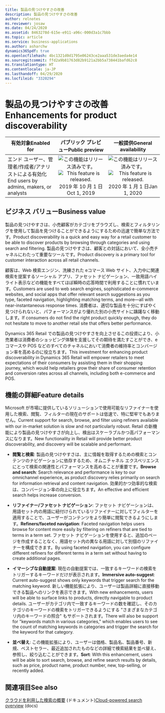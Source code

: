 ```yaml
---
title: 製品の見つけやすさの改善
description: 製品の見つけやすさの改善
author: relnotes
ms.reviewer: josaw
ms.date: 04/24/2020
ms.assetid: 8463278d-615e-e911-a96c-000d3a1c7bbb
ms.topic: article
ms.service: business-applications
ms.author: asharchw
dynamics365pdf: true
ms.openlocfilehash: 4bc1321d0d1795e06243ce2aaa531de3aeda4e14
ms.sourcegitcommit: ffd2a9b81763d82b9121a2bb5a738441bafd62c8
ms.translationtype: HT
ms.contentlocale: ja-JP
ms.lasthandoff: 04/29/2020
ms.locfileid: "3320294"
---
```

# <a name="enhancements-for-product-discoverability"></a><span data-ttu-id="a9272-103">製品の見つけやすさの改善</span><span class="sxs-lookup"><span data-stu-id="a9272-103">Enhancements for product discoverability</span></span>


| <span data-ttu-id="a9272-104">有効対象</span><span class="sxs-lookup"><span data-stu-id="a9272-104">Enabled for</span></span>    |  <span data-ttu-id="a9272-105">パブリック プレビュー</span><span class="sxs-lookup"><span data-stu-id="a9272-105">Public preview</span></span> | <span data-ttu-id="a9272-106">一般提供</span><span class="sxs-lookup"><span data-stu-id="a9272-106">General availability</span></span> | 
| ---------- | :----------: |:----------: |
|<span data-ttu-id="a9272-107">エンド ユーザー、管理者/作成者/アナリストによる有効化</span><span class="sxs-lookup"><span data-stu-id="a9272-107">End users by admins, makers, or analysts</span></span>|<span data-ttu-id="a9272-108">![この機能はリリース済みです。](/dynamics365-release-plan/media/green-checkmark.png "この機能はリリース済みです。")</span><span class="sxs-lookup"><span data-stu-id="a9272-108">![This feature is released.](/dynamics365-release-plan/media/green-checkmark.png "This feature is released.")</span></span> <span data-ttu-id="a9272-109">2019 年 10 月 1 日</span><span class="sxs-lookup"><span data-stu-id="a9272-109">Oct 1, 2019</span></span>| <span data-ttu-id="a9272-110">![この機能はリリース済みです。](/dynamics365-release-plan/media/green-checkmark.png "この機能はリリース済みです。")</span><span class="sxs-lookup"><span data-stu-id="a9272-110">![This feature is released.](/dynamics365-release-plan/media/green-checkmark.png "This feature is released.")</span></span> <span data-ttu-id="a9272-111">2020 年 1 月 1 日</span><span class="sxs-lookup"><span data-stu-id="a9272-111">Jan 1, 2020</span></span>|


## <a name="business-value"></a><span data-ttu-id="a9272-112">ビジネス バリュー</span><span class="sxs-lookup"><span data-stu-id="a9272-112">Business value</span></span>
<!-- bv start -->
<span data-ttu-id="a9272-113">製品の見つけやすさは、小売顧客がカテゴリをブラウズし、検索とフィルタリングを使用して製品を見つけることができるようにするための迅速で簡単な方法です。</span><span class="sxs-lookup"><span data-stu-id="a9272-113">Product discoverability is a quick and easy way for a retail customer to be able to discover products by browsing through categories and using search and filtering.</span></span> <span data-ttu-id="a9272-114">製品の見つけやすさは、顧客との対話において、全小売チャネルにわたって重要なツールです。</span><span class="sxs-lookup"><span data-stu-id="a9272-114">Product discovery is a primary tool for customer interaction across all retail channels.</span></span> 

<span data-ttu-id="a9272-115">顧客は、Web 検索エンジン、洗練された eコマース Web サイト、入力中に関連検索を提案するソーシャル アプリ、ファセット ナビゲーション、一致用語ハイライト表示などの機能をすべてほぼ瞬時の応答時間で利用することに慣れています。</span><span class="sxs-lookup"><span data-stu-id="a9272-115">Customers are used to web search engines, sophisticated e-commerce websites, and social apps that offer relevant search suggestions as you type, faceted navigation, highlighting matching terms, and more—all with near-instantaneous response times.</span></span> <span data-ttu-id="a9272-116">消費者は、適切な製品を十分にすばやく見つけられないと、パフォーマンスがより優れた別の小売サイトに躊躇なく移動します。</span><span class="sxs-lookup"><span data-stu-id="a9272-116">If consumers do not find the right product quickly enough, they do not hesitate to move to another retail site that offers better performance.</span></span> 

<span data-ttu-id="a9272-117">Dynamics 365 Retail での製品の見つけやすさを向上させるこの投資により、小売業者は消費者のショッピング体験を支援してその期待を満たすことができ、eコマースや POS などのすべてのチャネルにおいて消費者の維持率とコンバージョン率を高めるのに役立ちます。</span><span class="sxs-lookup"><span data-stu-id="a9272-117">This investment for enhancing product discoverability in Dynamics 365 Retail will empower retailers to meet expectations of their consumers by assisting them in their shopping journey, which would help retailers grow their share of consumer retention and conversion rates across all channels, including both e-commerce and POS.</span></span>
<!-- bv end -->



## <a name="feature-details"></a><span data-ttu-id="a9272-118">機能の詳細</span><span class="sxs-lookup"><span data-stu-id="a9272-118">Feature details</span></span>
<!--feature detail start -->
<span data-ttu-id="a9272-119">Microsoft が市場に提供しているソリューションで使用可能なリファイナーを使用した検索、閲覧、フィルターの現在のサポートは低速で、特に堅牢でもありません。</span><span class="sxs-lookup"><span data-stu-id="a9272-119">Current support for search, browse, and filter using refiners available with our in-market solution is slow and not particularly robust.</span></span> <span data-ttu-id="a9272-120">Retail の新機能により製品の見つけやすさが向上し、検出はスケーラブルかつ高パフォーマンスになります。</span><span class="sxs-lookup"><span data-stu-id="a9272-120">New functionality in Retail will provide better product discoverability, and discovery will be scalable and performant.</span></span>

-  <span data-ttu-id="a9272-121">**閲覧と検索**: 製品の見つけやすさは、主に情報を取得するための検索とコンテンツのナビゲーションに依存するため、オムニチャネル エクスペリエンスにとって検索の関連性とパフォーマンスを高めることが重要です。</span><span class="sxs-lookup"><span data-stu-id="a9272-121">**Browse and search**: Search relevance and performance is key to our omnichannel experience, as product discovery relies primarily on search for information retrieval and content navigation.</span></span> <span data-ttu-id="a9272-122">効果的かつ効率的な検索は、コンバージョン率の向上に役立ちます。</span><span class="sxs-lookup"><span data-stu-id="a9272-122">An effective and efficient search helps increase conversion.</span></span> 

-  <span data-ttu-id="a9272-123">**リファイナー/ファセット ナビゲーション**: ファセット ナビゲーションは、用語セット内の用語に紐付けられているリファイナーに対してフィルターを適用することで、ユーザーがコンテンツをより簡単に閲覧できるようにします。</span><span class="sxs-lookup"><span data-stu-id="a9272-123">**Refiners/faceted navigation**: Faceted navigation helps users browse for content more easily by filtering on refiners that are tied to terms in a term set.</span></span> <span data-ttu-id="a9272-124">ファセット ナビゲーションを使用すると、追加のページを作成することなく、用語セット内の異なる用語に対して別個のリファイナーを構成できます。</span><span class="sxs-lookup"><span data-stu-id="a9272-124">By using faceted navigation, you can configure different refiners for different terms in a term set without having to create additional pages.</span></span>

- <span data-ttu-id="a9272-125">**イマーシブな自動提案**: 現在の自動提案では、一致するキーワードの検索をトリガーするキーワードだけが表示されます。</span><span class="sxs-lookup"><span data-stu-id="a9272-125">**Immersive auto-suggest**: Current auto-suggest shows only keywords that trigger search for the matching keyword.</span></span> <span data-ttu-id="a9272-126">新しい機能拡張により、ユーザーは製品詳細に直接移動できる製品へのリンクを表示できます。</span><span class="sxs-lookup"><span data-stu-id="a9272-126">With new enhancements, users will be able to surface links to products, directly navigable to product details.</span></span> <span data-ttu-id="a9272-127">ユーザーがカテゴリ内で一致するキーワードの数を確認し、そのカテゴリのキーワードの検索をトリガーできるようにする "さまざまなカテゴリ内のキーワードの照合" もサポートされます。</span><span class="sxs-lookup"><span data-stu-id="a9272-127">There will also be support for "keywords match in various categories," which enables users to see the count of matching keywords in categories and trigger the search for the keyword for that category.</span></span> 

- <span data-ttu-id="a9272-128">**並べ替え**: この機能拡張により、ユーザーは価格、製品名、製品番号、新規、ベストセラー、最近追加されたものなどの詳細で検索結果を並べ替え、参照し、絞り込むことができます。</span><span class="sxs-lookup"><span data-stu-id="a9272-128">**Sort**: With this enhancement, users will be able to sort search, browse, and refine search results by details, such as price, product name, product number, new, top-selling, or recently added.</span></span>
<!--feature detail end -->










## <a name="see-also"></a><span data-ttu-id="a9272-129">関連項目</span><span class="sxs-lookup"><span data-stu-id="a9272-129">See also</span></span>

<!--docs start-->
<span data-ttu-id="a9272-130">[クラウドを利用した検索の概要](https://docs.microsoft.com/dynamics365/commerce/cloud-powered-search-overview) (ドキュメント)</span><span class="sxs-lookup"><span data-stu-id="a9272-130">[Cloud-powered search overview](https://docs.microsoft.com/dynamics365/commerce/cloud-powered-search-overview) (docs)</span></span>
<!--docs end-->
